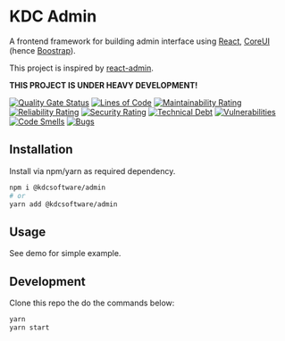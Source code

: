 # KDC Admin

A frontend framework for building admin interface using [React](https://facebook.github.io/react/), [CoreUI](https://github.com/coreui/coreui) (hence [Boostrap](https://getbootstrap.com/)).

This project is inspired by [react-admin](https://marmelab.com/react-admin/).

**THIS PROJECT IS UNDER HEAVY DEVELOPMENT!**

[![Quality Gate Status](https://sonarcloud.io/api/project_badges/measure?project=kdcsoftware_admin&metric=alert_status)](https://sonarcloud.io/dashboard?id=kdcsoftware_admin) [![Lines of Code](https://sonarcloud.io/api/project_badges/measure?project=kdcsoftware_admin&metric=ncloc)](https://sonarcloud.io/dashboard?id=kdcsoftware_admin) [![Maintainability Rating](https://sonarcloud.io/api/project_badges/measure?project=kdcsoftware_admin&metric=sqale_rating)](https://sonarcloud.io/dashboard?id=kdcsoftware_admin) [![Reliability Rating](https://sonarcloud.io/api/project_badges/measure?project=kdcsoftware_admin&metric=reliability_rating)](https://sonarcloud.io/dashboard?id=kdcsoftware_admin) [![Security Rating](https://sonarcloud.io/api/project_badges/measure?project=kdcsoftware_admin&metric=security_rating)](https://sonarcloud.io/dashboard?id=kdcsoftware_admin) [![Technical Debt](https://sonarcloud.io/api/project_badges/measure?project=kdcsoftware_admin&metric=sqale_index)](https://sonarcloud.io/dashboard?id=kdcsoftware_admin) [![Vulnerabilities](https://sonarcloud.io/api/project_badges/measure?project=kdcsoftware_admin&metric=vulnerabilities)](https://sonarcloud.io/dashboard?id=kdcsoftware_admin) [![Code Smells](https://sonarcloud.io/api/project_badges/measure?project=kdcsoftware_admin&metric=code_smells)](https://sonarcloud.io/dashboard?id=kdcsoftware_admin) [![Bugs](https://sonarcloud.io/api/project_badges/measure?project=kdcsoftware_admin&metric=bugs)](https://sonarcloud.io/dashboard?id=kdcsoftware_admin)

## Installation

Install via npm/yarn as required dependency.

```bash
npm i @kdcsoftware/admin
# or
yarn add @kdcsoftware/admin
```

## Usage

See demo for simple example.

## Development

Clone this repo the do the commands below:

```bash
yarn
yarn start
```
